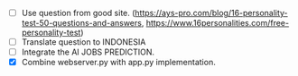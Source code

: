 - [ ] Use question from good site. (https://ays-pro.com/blog/16-personality-test-50-questions-and-answers, https://www.16personalities.com/free-personality-test)
- [ ] Translate question to INDONESIA
- [ ] Integrate the AI JOBS PREDICTION.
- [x] Combine webserver.py with app.py implementation.

